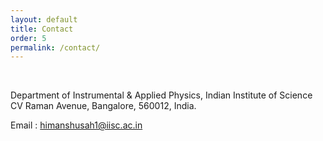 ```yaml
---
layout: default
title: Contact
order: 5
permalink: /contact/
---
```


&nbsp;

Department of Instrumental & Applied Physics, Indian Institute of Science<br>
CV Raman Avenue, Bangalore, 560012, India.<br>

Email : [himanshusah1@iisc.ac.in](mailto:himanshusah1@iisc.ac.in)
